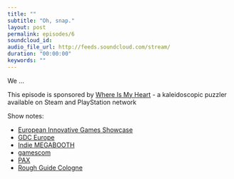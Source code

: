 ```yaml
---
title: ""
subtitle: "Oh, snap."
layout: post
permalink: episodes/6
soundcloud_id: 
audio_file_url: http://feeds.soundcloud.com/stream/
duration: "00:00:00"
keywords: ""
---
```


We …

This episode is sponsored by <a href="http://whereismyheartgame.com">Where Is My Heart</a> - a kaleidoscopic puzzler available on Steam and PlayStation network

Show notes:

- [European Innovative Games Showcase](http://schedule.gdceurope.com/session/the-2014-european-innovative-games-showcase)
- [GDC Europe](http://www.gdceurope.com/)
- [Indie MEGABOOTH](http://indiemegabooth.com/)
- [gamescom](http://www.gamescom.de/)
- [PAX](http://www.paxsite.com/)
- [Rough Guide Cologne](http://www.roughguides.com/destinations/europe/germany/north-rhine-westphalia/cologne-koln/)


